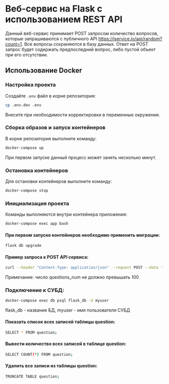 # Веб-сервис на Flask с использованием REST API
Данный веб-сервис принимает POST запросом количество вопросов, которые запрашиваются с публичного API https://jservice.io/api/random?count=1. Все вопросы сохраняются в базу данных. Ответ на POST запрос будет содержать предпоследний вопрос, либо пустой объект при его отсутствии.

## Использование Docker

### Настройка проекта

Создайте `.env` файл в корне репозитория:

```bash
cp .env.dev .env
```

Внесите при необходимости корректировки в переменные окружения.


### Сборка образов и запуск контейнеров

В корне репозитория выполните команду:

```bash
docker-compose up
```

При первом запуске данный процесс может занять несколько минут.

### Остановка контейнеров

Для остановки контейнеров выполните команду:

```bash
docker-compose stop
```

### Инициализация проекта

Команды выполняются внутри контейнера приложения:

```bash
docker-compose exec app bash
```

#### При первом запуске контейнеров необходимо применить миграции:

```bash
flask db upgrade
```


#### Пример запроса к POST API сервиса:
```bash
curl --header "Content-Type: application/json" --request POST --data '{"questions_num":3}'  http://localhost:5000
```
Примечание: число questions_num не должно превышать 100


### Подключение к СУБД:
```bash
docker-compose exec db psql flask_db -U myuser
```
flask_db - название БД, myuser - имя пользователя СУБД

#### Показать список всех записей таблицы question:
```bash
SELECT * FROM question;
```

#### Вывести количество всех записей в таблице question:
```bash
SELECT COUNT(*) FROM question;
```

#### Удалить все записи из таблицы question:
```bash
TRUNCATE TABLE question;
```

